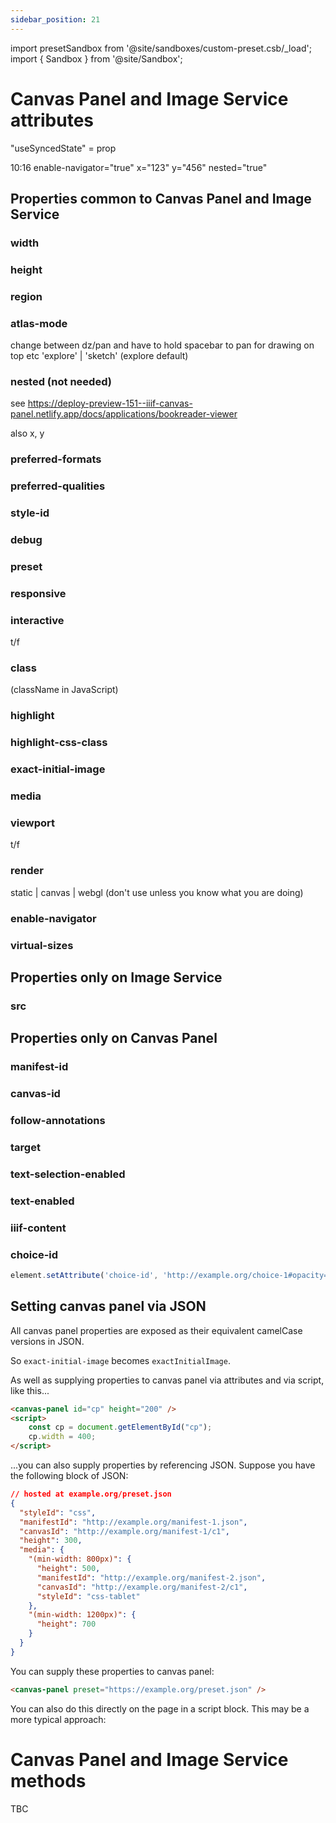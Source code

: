 ```yaml
---
sidebar_position: 21
---
```


import presetSandbox from '@site/sandboxes/custom-preset.csb/_load';
import { Sandbox } from '@site/Sandbox';

# Canvas Panel and Image Service attributes


"useSyncedState" = prop


10:16
enable-navigator="true"
x="123"
y="456"
nested="true"


## Properties common to Canvas Panel and Image Service

### width

### height

### region

### atlas-mode
change between dz/pan and have to hold spacebar to pan
for drawing on top etc
'explore' | 'sketch' (explore default)

### nested (not needed)
see https://deploy-preview-151--iiif-canvas-panel.netlify.app/docs/applications/bookreader-viewer

also x, y


### preferred-formats

### preferred-qualities

### style-id

### debug

### preset

### responsive

### interactive

t/f

### class

(className in JavaScript)

### highlight

### highlight-css-class

### exact-initial-image

### media

### viewport

t/f

### render

static | canvas | webgl (don't use unless you know what you are doing)

### enable-navigator


### virtual-sizes


## Properties only on Image Service

### src



## Properties only on Canvas Panel

### manifest-id

### canvas-id

### follow-annotations

### target

### text-selection-enabled

### text-enabled

### iiif-content

### choice-id

```js
element.setAttribute('choice-id', 'http://example.org/choice-1#opacity=20')
```


    

## Setting canvas panel via JSON

All canvas panel properties are exposed as their equivalent camelCase versions in JSON.

So `exact-initial-image` becomes `exactInitialImage`.

As well as supplying properties to canvas panel via attributes and via script, like this...

```html
<canvas-panel id="cp" height="200" />
<script>
    const cp = document.getElementById("cp");
    cp.width = 400;
</script>
```

...you can also supply properties by referencing JSON. Suppose you have the following block of JSON: 

```json 
// hosted at example.org/preset.json
{
  "styleId": "css",
  "manifestId": "http://example.org/manifest-1.json",
  "canvasId": "http://example.org/manifest-1/c1",
  "height": 300,
  "media": {
    "(min-width: 800px)": { 
      "height": 500,
      "manifestId": "http://example.org/manifest-2.json",
      "canvasId": "http://example.org/manifest-2/c1",
      "styleId": "css-tablet"
    },
    "(min-width: 1200px)": {
      "height": 700
    }
  }
}
```

You can supply these properties to canvas panel:

```html
<canvas-panel preset="https://example.org/preset.json" />
```

You can also do this directly on the page in a script block. This may be a more typical approach:

<Sandbox project={presetSandbox} />



# Canvas Panel and Image Service methods



TBC